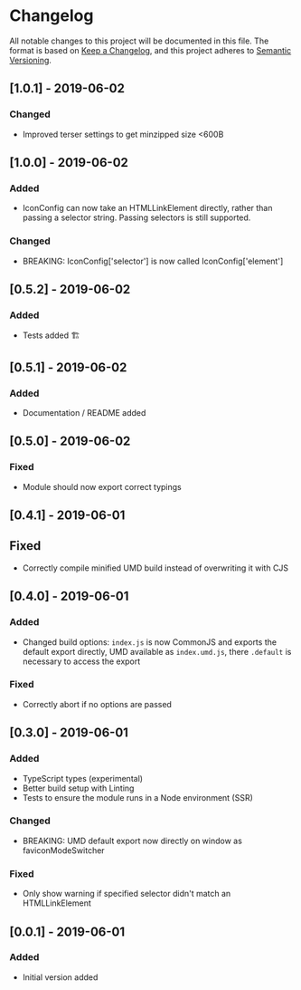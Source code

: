 # Changelog

All notable changes to this project will be documented in this file.
The format is based on [Keep a Changelog](https://keepachangelog.com/en/1.0.0/),
and this project adheres to [Semantic Versioning](https://semver.org/spec/v2.0.0.html).

## [1.0.1] - 2019-06-02

### Changed

- Improved terser settings to get minzipped size <600B

## [1.0.0] - 2019-06-02

### Added

- IconConfig can now take an HTMLLinkElement directly, rather than passing a selector string. Passing selectors is still supported.

### Changed

- BREAKING: IconConfig['selector'] is now called IconConfig['element']

## [0.5.2] - 2019-06-02

### Added

- Tests added 🏗

## [0.5.1] - 2019-06-02

### Added

- Documentation / README added

## [0.5.0] - 2019-06-02

### Fixed

- Module should now export correct typings

## [0.4.1] - 2019-06-01

## Fixed

- Correctly compile minified UMD build instead of overwriting it with CJS

## [0.4.0] - 2019-06-01

### Added

- Changed build options: `index.js` is now CommonJS and exports the default export directly, UMD available as `index.umd.js`, there `.default` is necessary to access the export

### Fixed

- Correctly abort if no options are passed

## [0.3.0] - 2019-06-01

### Added

- TypeScript types (experimental)
- Better build setup with Linting
- Tests to ensure the module runs in a Node environment (SSR)

### Changed

- BREAKING: UMD default export now directly on window as faviconModeSwitcher

### Fixed

- Only show warning if specified selector didn't match an HTMLLinkElement

## [0.0.1] - 2019-06-01

### Added

- Initial version added
